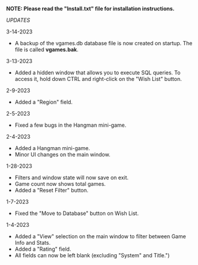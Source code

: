<b>NOTE: Please read the "Install.txt" file for installation instructions.</b>

*UPDATES*

3-14-2023
- A backup of the vgames.db database file is now created on startup. The file is called <b>vgames.bak</b>.

3-13-2023
- Added a hidden window that allows you to execute SQL queries. To access it, hold down CTRL and right-click on the "Wish List" button.

2-9-2023
- Added a "Region" field.

2-5-2023
- Fixed a few bugs in the Hangman mini-game.

2-4-2023
- Added a Hangman mini-game.
- Minor UI changes on the main window.

1-28-2023
- Filters and window state will now save on exit.
- Game count now shows total games.
- Added a "Reset Filter" button.

1-7-2023
- Fixed the "Move to Database" button on Wish List.

1-4-2023
- Added a "View" selection on the main window to filter between Game Info and Stats.
- Added a "Rating" field.
- All fields can now be left blank (excluding "System" and Title.")
